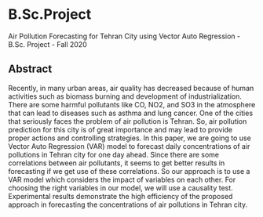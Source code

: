 # B.Sc.Project
Air Pollution Forecasting for Tehran City using Vector Auto Regression - B.Sc. Project - Fall 2020  
## Abstract   
Recently, in many urban areas, air quality has 
decreased because of human activities such as biomass burning 
and development of industrialization. There are some harmful 
pollutants like CO, NO2, and SO3 in the atmosphere that can lead 
to diseases such as asthma and lung cancer. One of the cities that 
seriously faces the problem of air pollution is Tehran. So, air 
pollution prediction for this city is of great importance and may 
lead to provide proper actions and controlling strategies. In this 
paper, we are going to use Vector Auto Regression (VAR) model 
to forecast daily concentrations of air pollutions in Tehran city for 
one day ahead. Since there are some correlations between air 
pollutants, it seems to get better results in forecasting if we get use
of these correlations. So our approach is to use a VAR model which 
considers the impact of variables on each other. For choosing the 
right variables in our model, we will use a causality test.
Experimental results demonstrate the high efficiency of the 
proposed approach in forecasting the concentrations of air 
pollutions in Tehran city.
  
